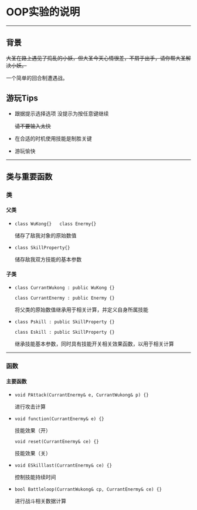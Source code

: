# OOP实验的说明

------------------------------------

## 背景  

~~大圣在路上遇见了捣乱的小妖，但大圣今天心情很差，不屑于出手，请你帮大圣解决小妖。~~

一个简单的回合制遭遇战。

## 游玩Tips  

- 跟据提示选择选项 没提示为按任意键继续

  ~~请不要输入太快~~

- 在合适的时机使用技能是制胜关键

- 游玩愉快

------------------------------------

## 类与重要函数

### 类

#### 父类

- `class WuKong{}   class Enermy{}`

  储存了敌我对象的原始数值

- `class SkillProperty{}`

  储存敌我双方技能的基本参数

#### 子类

- `class CurrantWukong : public WuKong {}`

  `class CurrantEnermy : public Enermy {}`

  将父类的原始数值继承用于相关计算，并定义自身所属技能

- `class Pskill : public SkillProperty {}`

  `class Eskill : public SkillProperty {}`

  继承技能基本参数，同时具有技能开关相关效果函数，以用于相关计算

------------------------------------

### 函数

#### 主要函数

- `void PAttack(CurrantEnermy& e, CurrantWukong& p) {}`

  进行攻击计算

- `void function(CurrantEnermy& e) {}`

  技能效果（开）

  `void reset(CurrantEnermy& ce) {}`
  
  技能效果（关）

- `void ESkilllast(CurrantEnermy& ce) {}`

  控制技能持续时间

- `bool Battleloop(CurrantWukong& cp, CurrantEnermy& ce) {}`

  进行战斗相关数据计算
